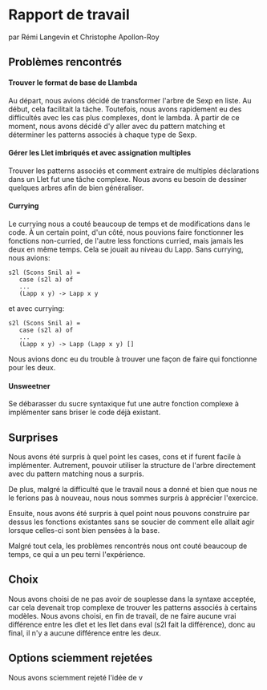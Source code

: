 # Rapport de travail

par Rémi Langevin
et  Christophe Apollon-Roy

## Problèmes rencontrés

#### Trouver le format de base de Llambda

Au départ, nous avions décidé de transformer l'arbre de Sexp en liste. Au
début, cela facilitait la tâche. Toutefois, nous avons rapidement eu des
difficultés avec les cas plus complexes, dont le lambda. À partir de ce
moment, nous avons décidé d'y aller avec du pattern matching et
déterminer les patterns associés à chaque type de Sexp.

#### Gérer les Llet imbriqués et avec assignation multiples

Trouver les patterns associés et comment extraire de multiples
déclarations dans un Llet fut une tâche complexe. Nous avons eu besoin de
dessiner quelques arbres afin de bien généraliser.

#### Currying

Le currying nous a couté beaucoup de temps et de modifications dans le
code. À un certain point, d'un côté, nous pouvions faire fonctionner les
fonctions non-curried, de l'autre less fonctions curried, mais jamais les
deux en même temps. Cela se jouait au niveau du Lapp. Sans currying, nous
avions:
```
s2l (Scons Snil a) =
   case (s2l a) of
   ...
   (Lapp x y) -> Lapp x y
```
et avec currying:
```
s2l (Scons Snil a) =
   case (s2l a) of
   ...
   (Lapp x y) -> Lapp (Lapp x y) []
```
Nous avions donc eu du trouble à trouver une façon de faire qui
fonctionne pour les deux.

#### Unsweetner

Se débarasser du sucre syntaxique fut une autre fonction complexe à
implémenter sans briser le code déjà existant.

## Surprises

Nous avons été surpris à quel point les cases, cons et if furent facile à
implémenter. Autrement, pouvoir utiliser la structure de l'arbre
directement avec du pattern matching nous a surpris.

De plus, malgré la difficulté que le travail nous a donné et bien que
nous ne le ferions pas à nouveau, nous nous sommes surpris à apprécier
l'exercice.

Ensuite, nous avons été surpris à quel point nous pouvons construire par
dessus les fonctions existantes sans se soucier de comment elle allait 
agir lorsque celles-ci sont bien pensées à la base.

Malgré tout cela, les problèmes rencontrés nous ont couté beaucoup de
temps, ce qui a un peu terni l'expérience.

## Choix

Nous avons choisi de ne pas avoir de souplesse dans la syntaxe acceptée,
car cela devenait trop complexe de trouver les patterns associés à
certains modèles. Nous avons choisi, en fin de travail, de ne faire
aucune vrai différence entre les dlet et les llet dans eval (s2l fait la
différence), donc au final, il n'y a aucune différence entre les deux.

## Options sciemment rejetées

Nous avons sciemment rejeté l'idée de v
